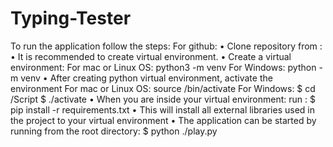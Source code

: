 # Typing-Tester

To run the application follow the steps:
For github:
• Clone repository from :
• It is recommended to create virtual environment.
• Create a virtual environment:
For mac or Linux OS:
python3 -m venv <dirname>
For Windows:
python -m venv <dirname>
• After creating python virtual environment, activate the environment
For mac or Linux OS:
source <dirname>/bin/activate
For Windows:
$ cd <dirname>/Script
$ ./activate
• When you are inside your virtual environment:
run :
$ pip install -r requirements.txt
• This will install all external libraries used in the project to your virtual environment
• The application can be started by running from the root directory:
$ python ./play.py
